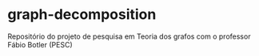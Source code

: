 # graph-decomposition

Repositório do projeto de pesquisa em Teoria dos grafos com o professor Fábio Botler (PESC)
